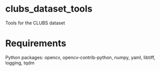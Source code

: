 # clubs_dataset_tools
Tools for the CLUBS dataset


# Requirements
Python packages:
opencv, opencv-contrib-python, numpy, yaml, libtiff, logging, tqdm
